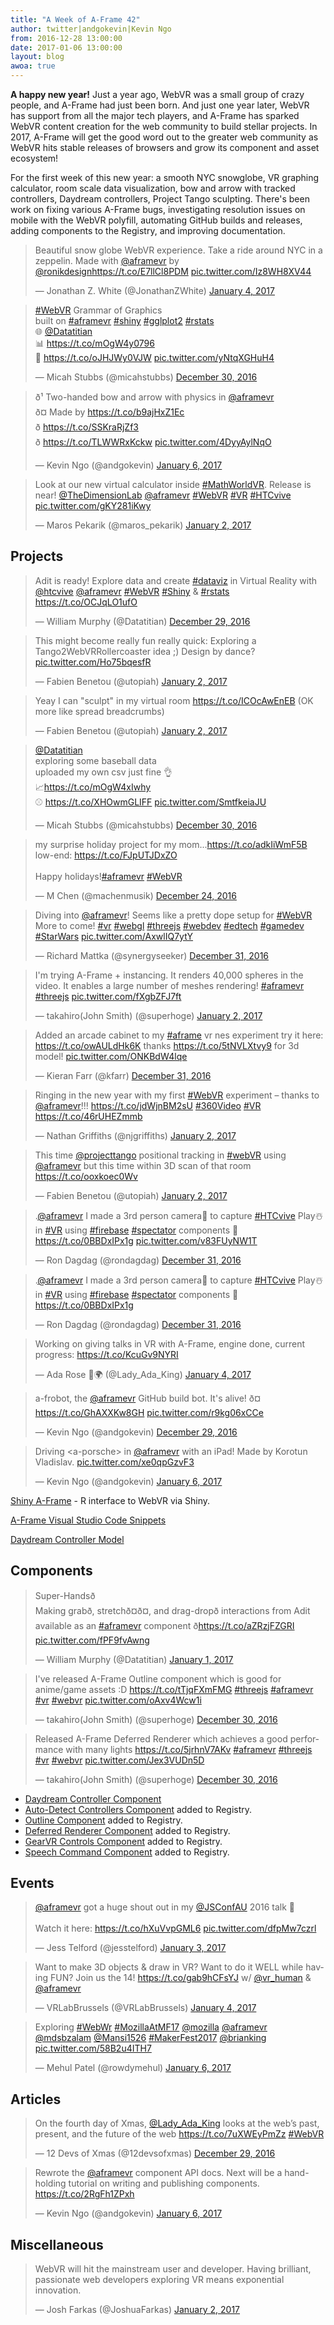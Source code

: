 ```yaml
---
title: "A Week of A-Frame 42"
author: twitter|andgokevin|Kevin Ngo
from: 2016-12-28 13:00:00
date: 2017-01-06 13:00:00
layout: blog
awoa: true
---
```


<script async src="//platform.twitter.com/widgets.js" charset="utf-8"></script>

**A happy new year!** Just a year ago, WebVR was a small group of crazy people,
and A-Frame had just been born. And just one year later, WebVR has support from
all the major tech players, and A-Frame has sparked WebVR content creation for
the web community to build stellar projects. In 2017, A-Frame will get the good
word out to the greater web community as WebVR hits stable releases of browsers
and grow its component and asset ecosystem!

For the first week of this new year: a smooth NYC snowglobe, VR graphing
calculator, room scale data visualization, bow and arrow with tracked
controllers, Daydream controllers, Project Tango sculpting. There's been work
on fixing various A-Frame bugs, investigating resolution issues on mobile with
the WebVR polyfill, automating GitHub builds and releases, adding components to
the Registry, and improving documentation.

<div class="tweets tweets-feature">
<blockquote class="twitter-tweet"><p lang="en" dir="ltr">Beautiful snow globe WebVR experience. Take a ride around NYC in a zeppelin. Made with <a href="https://twitter.com/aframevr">@aframevr</a> by <a href="https://twitter.com/ronikdesign">@ronikdesign</a><a href="https://t.co/E7llCl8PDM">https://t.co/E7llCl8PDM</a> <a href="https://t.co/Iz8WH8XV44">pic.twitter.com/Iz8WH8XV44</a></p>&mdash; Jonathan Z. White (@JonathanZWhite) <a href="https://twitter.com/JonathanZWhite/status/816755095371137024">January 4, 2017</a></blockquote>


<blockquote class="twitter-tweet"><p lang="en" dir="ltr"><a href="https://twitter.com/hashtag/WebVR?src=hash">#WebVR</a> Grammar of Graphics <br>built on <a href="https://twitter.com/hashtag/aframevr?src=hash">#aframevr</a> <a href="https://twitter.com/hashtag/shiny?src=hash">#shiny</a> <a href="https://twitter.com/hashtag/gglplot2?src=hash">#gglplot2</a> <a href="https://twitter.com/hashtag/rstats?src=hash">#rstats</a><br>🌐 <a href="https://twitter.com/Datatitian">@Datatitian</a> <br>📊 <a href="https://t.co/mOgW4y0796">https://t.co/mOgW4y0796</a> <br>🔀 <a href="https://t.co/oJHJWy0VJW">https://t.co/oJHJWy0VJW</a> <a href="https://t.co/yNtqXGHuH4">pic.twitter.com/yNtqXGHuH4</a></p>&mdash; Micah Stubbs (@micahstubbs) <a href="https://twitter.com/micahstubbs/status/814622454597328896">December 30, 2016</a></blockquote>

<blockquote class="twitter-tweet" data-lang="en"><p lang="en" dir="ltr">ð¹ Two-handed bow and arrow with physics in <a href="https://twitter.com/aframevr">@aframevr</a><br>ð¤ Made by <a href="https://t.co/b9ajHxZ1Ec">https://t.co/b9ajHxZ1Ec</a><br>ð <a href="https://t.co/SSKraRjZf3">https://t.co/SSKraRjZf3</a><br>ð <a href="https://t.co/TLWWRxKckw">https://t.co/TLWWRxKckw</a> <a href="https://t.co/4DyyAylNqO">pic.twitter.com/4DyyAylNqO</a></p>&mdash; Kevin Ngo (@andgokevin) <a href="https://twitter.com/andgokevin/status/817385125772083200">January 6, 2017</a></blockquote>


<blockquote class="twitter-tweet"><p lang="en" dir="ltr">Look at our new virtual calculator inside <a href="https://twitter.com/hashtag/MathWorldVR?src=hash">#MathWorldVR</a>. Release is near! <a href="https://twitter.com/TheDimensionLab">@TheDimensionLab</a> <a href="https://twitter.com/aframevr">@aframevr</a> <a href="https://twitter.com/hashtag/WebVR?src=hash">#WebVR</a> <a href="https://twitter.com/hashtag/VR?src=hash">#VR</a> <a href="https://twitter.com/hashtag/HTCvive?src=hash">#HTCvive</a> <a href="https://t.co/gKY281iKwy">pic.twitter.com/gKY281iKwy</a></p>&mdash; Maros Pekarik (@maros_pekarik) <a href="https://twitter.com/maros_pekarik/status/815912259704750080">January 2, 2017</a></blockquote>

</div>

<!-- more -->

## Projects

<div class="tweets">
<blockquote class="twitter-tweet"><p lang="en" dir="ltr">Adit is ready! Explore data and create <a href="https://twitter.com/hashtag/dataviz?src=hash">#dataviz</a> in Virtual Reality with <a href="https://twitter.com/htcvive">@htcvive</a> <a href="https://twitter.com/aframevr">@aframevr</a> <a href="https://twitter.com/hashtag/WebVR?src=hash">#WebVR</a> <a href="https://twitter.com/hashtag/Shiny?src=hash">#Shiny</a> &amp; <a href="https://twitter.com/hashtag/rstats?src=hash">#rstats</a> <a href="https://t.co/OCJqLO1ufO">https://t.co/OCJqLO1ufO</a></p>&mdash; William Murphy (@Datatitian) <a href="https://twitter.com/Datatitian/status/814539244689563649">December 29, 2016</a></blockquote>


<blockquote class="twitter-tweet"><p lang="en" dir="ltr">This might become really fun really quick: Exploring a Tango2WebVRRollercoaster idea ;) Design by dance? <a href="https://t.co/Ho75bqesfR">pic.twitter.com/Ho75bqesfR</a></p>&mdash; Fabien Benetou (@utopiah) <a href="https://twitter.com/utopiah/status/816023301755699200">January 2, 2017</a></blockquote>


<blockquote class="twitter-tweet"><p lang="en" dir="ltr">Yeay I can &quot;sculpt&quot; in my virtual room <a href="https://t.co/ICOcAwEnEB">https://t.co/ICOcAwEnEB</a> (OK more like spread breadcrumbs)</p>&mdash; Fabien Benetou (@utopiah) <a href="https://twitter.com/utopiah/status/815935076680826880">January 2, 2017</a></blockquote>


<blockquote class="twitter-tweet"><p lang="en" dir="ltr"><a href="https://twitter.com/Datatitian">@Datatitian</a> <br>exploring some baseball data <br>uploaded my own csv just fine 👌<br>📈<a href="https://t.co/mOgW4xIwhy">https://t.co/mOgW4xIwhy</a><br>⚾️ <a href="https://t.co/XHOwmGLIFF">https://t.co/XHOwmGLIFF</a> <a href="https://t.co/SmtfkeiaJU">pic.twitter.com/SmtfkeiaJU</a></p>&mdash; Micah Stubbs (@micahstubbs) <a href="https://twitter.com/micahstubbs/status/814717882697469953">December 30, 2016</a></blockquote>


<blockquote class="twitter-tweet"><p lang="en" dir="ltr">my surprise holiday project for my mom...<a href="https://t.co/adkIiWmF5B">https://t.co/adkIiWmF5B</a><br>low-end: <a href="https://t.co/FJpUTJDxZO">https://t.co/FJpUTJDxZO</a><br><br>Happy holidays!<a href="https://twitter.com/hashtag/aframevr?src=hash">#aframevr</a> <a href="https://twitter.com/hashtag/WebVR?src=hash">#WebVR</a></p>&mdash; M Chen (@machenmusik) <a href="https://twitter.com/machenmusik/status/812712460121735168">December 24, 2016</a></blockquote>


<blockquote class="twitter-tweet"><p lang="en" dir="ltr">Diving into <a href="https://twitter.com/aframevr">@aframevr</a>!  Seems like a pretty dope setup for <a href="https://twitter.com/hashtag/WebVR?src=hash">#WebVR</a> <br>More to come! <a href="https://twitter.com/hashtag/vr?src=hash">#vr</a> <a href="https://twitter.com/hashtag/webgl?src=hash">#webgl</a> <a href="https://twitter.com/hashtag/threejs?src=hash">#threejs</a> <a href="https://twitter.com/hashtag/webdev?src=hash">#webdev</a> <a href="https://twitter.com/hashtag/edtech?src=hash">#edtech</a> <a href="https://twitter.com/hashtag/gamedev?src=hash">#gamedev</a> <a href="https://twitter.com/hashtag/StarWars?src=hash">#StarWars</a> <a href="https://t.co/AxwlIQ7ytY">pic.twitter.com/AxwlIQ7ytY</a></p>&mdash; Richard Mattka (@synergyseeker) <a href="https://twitter.com/synergyseeker/status/814992664454119424">December 31, 2016</a></blockquote>


<blockquote class="twitter-tweet"><p lang="en" dir="ltr">I&#39;m trying A-Frame + instancing. It renders 40,000 spheres in the video. It enables a large number of meshes rendering! <a href="https://twitter.com/hashtag/aframevr?src=hash">#aframevr</a> <a href="https://twitter.com/hashtag/threejs?src=hash">#threejs</a> <a href="https://t.co/fXgbZFJ7ft">pic.twitter.com/fXgbZFJ7ft</a></p>&mdash; takahiro(John Smith) (@superhoge) <a href="https://twitter.com/superhoge/status/816027361359458304">January 2, 2017</a></blockquote>


<blockquote class="twitter-tweet"><p lang="en" dir="ltr">Added an arcade cabinet to my <a href="https://twitter.com/hashtag/aframe?src=hash">#aframe</a> vr nes experiment try it here: <a href="https://t.co/owAULdHk6K">https://t.co/owAULdHk6K</a> thanks <a href="https://t.co/5tNVLXtvy9">https://t.co/5tNVLXtvy9</a> for 3d model! <a href="https://t.co/ONKBdW4lqe">pic.twitter.com/ONKBdW4lqe</a></p>&mdash; Kieran Farr (@kfarr) <a href="https://twitter.com/kfarr/status/815071622927220736">December 31, 2016</a></blockquote>

<blockquote class="twitter-tweet"><p lang="en" dir="ltr">Ringing in the new year with my first <a href="https://twitter.com/hashtag/WebVR?src=hash">#WebVR</a> experiment – thanks to <a href="https://twitter.com/aframevr">@aframevr</a>!!!  <a href="https://t.co/jdWjnBM2sU">https://t.co/jdWjnBM2sU</a> <a href="https://twitter.com/hashtag/360Video?src=hash">#360Video</a> <a href="https://twitter.com/hashtag/VR?src=hash">#VR</a> <a href="https://t.co/46rUHEZmmb">https://t.co/46rUHEZmmb</a></p>&mdash; Nathan Griffiths (@njgriffiths) <a href="https://twitter.com/njgriffiths/status/816002379338420224">January 2, 2017</a></blockquote>


<blockquote class="twitter-tweet"><p lang="en" dir="ltr">This time <a href="https://twitter.com/projecttango">@projecttango</a> positional tracking in <a href="https://twitter.com/hashtag/webVR?src=hash">#webVR</a> using <a href="https://twitter.com/aframevr">@aframevr</a> but this time within 3D scan of that room <a href="https://t.co/ooxkoec0Wv">https://t.co/ooxkoec0Wv</a></p>&mdash; Fabien Benetou (@utopiah) <a href="https://twitter.com/utopiah/status/815895293942177792">January 2, 2017</a></blockquote>


<blockquote class="twitter-tweet"><p lang="en" dir="ltr">.<a href="https://twitter.com/aframevr">@aframevr</a> I made a 3rd person camera🎥 to capture <a href="https://twitter.com/hashtag/HTCvive?src=hash">#HTCvive</a> Play☃️ in <a href="https://twitter.com/hashtag/VR?src=hash">#VR</a> using <a href="https://twitter.com/hashtag/firebase?src=hash">#firebase</a> <a href="https://twitter.com/hashtag/spectator?src=hash">#spectator</a> components  🎉 <a href="https://t.co/0BBDxIPx1g">https://t.co/0BBDxIPx1g</a> <a href="https://t.co/v83FUyNW1T">pic.twitter.com/v83FUyNW1T</a></p>&mdash; Ron Dagdag (@rondagdag) <a href="https://twitter.com/rondagdag/status/815266778309857285">December 31, 2016</a></blockquote>


<blockquote class="twitter-tweet"><p lang="en" dir="ltr">.<a href="https://twitter.com/aframevr">@aframevr</a> I made a 3rd person camera🎥 to capture <a href="https://twitter.com/hashtag/HTCvive?src=hash">#HTCvive</a> Play☃️ in <a href="https://twitter.com/hashtag/VR?src=hash">#VR</a> using <a href="https://twitter.com/hashtag/firebase?src=hash">#firebase</a> <a href="https://twitter.com/hashtag/spectator?src=hash">#spectator</a> components  🎉 <a href="https://t.co/0BBDxIPx1g">https://t.co/0BBDxIPx1g</a></p>&mdash; Ron Dagdag (@rondagdag) <a href="https://twitter.com/rondagdag/status/815256291237130240">December 31, 2016</a></blockquote>


<blockquote class="twitter-tweet"><p lang="en" dir="ltr">Working on giving talks in VR with A-Frame, engine done, current progress: <a href="https://t.co/KcuGv9NYRI">https://t.co/KcuGv9NYRI</a></p>&mdash; Ada Rose 💜🌍 (@Lady_Ada_King) <a href="https://twitter.com/Lady_Ada_King/status/816752853884739584">January 4, 2017</a></blockquote>

<blockquote class="twitter-tweet" data-lang="en"><p lang="en" dir="ltr">a-frobot, the <a href="https://twitter.com/aframevr">@aframevr</a> GitHub build bot. It&#39;s alive! ð¤ <a href="https://t.co/GhAXXKw8GH">https://t.co/GhAXXKw8GH</a> <a href="https://t.co/r9kg06xCCe">pic.twitter.com/r9kg06xCCe</a></p>&mdash; Kevin Ngo (@andgokevin) <a href="https://twitter.com/andgokevin/status/814364671314493440">December 29, 2016</a></blockquote>

<blockquote class="twitter-tweet" data-lang="en"><p lang="cs" dir="ltr">Driving &lt;a-porsche&gt; in <a href="https://twitter.com/aframevr">@aframevr</a> with an iPad! Made by Korotun Vladislav. <a href="https://t.co/xe0qpGzvF3">pic.twitter.com/xe0qpGzvF3</a></p>&mdash; Kevin Ngo (@andgokevin) <a href="https://twitter.com/andgokevin/status/817389611802447872">January 6, 2017</a></blockquote>
</div>

[Shiny A-Frame](https://github.com/wmurphyrd/shinyaframe) - R interface to WebVR via Shiny.

[A-Frame Visual Studio Code Snippets](https://github.com/TechnoBuddhist/aframe-vscode-snippet)

[Daydream Controller Model](https://github.com/TechnoBuddhist/VR-Controller-Daydream)

## Components

<div class="tweets">
<blockquote class="twitter-tweet" data-lang="en"><p lang="en" dir="ltr">Super-Handsð<br>Making grabð, stretchð¤ð¤, and drag-dropð interactions from Adit available as an <a href="https://twitter.com/hashtag/aframevr?src=hash">#aframevr</a> component ð<a href="https://t.co/aZRzjFZGRI">https://t.co/aZRzjFZGRI</a> <a href="https://t.co/fPF9fvAwng">pic.twitter.com/fPF9fvAwng</a></p>&mdash; William Murphy (@Datatitian) <a href="https://twitter.com/Datatitian/status/815610122097532929">January 1, 2017</a></blockquote>

<blockquote class="twitter-tweet"><p lang="en" dir="ltr">I&#39;ve released A-Frame Outline component which is good for anime/game assets :D <a href="https://t.co/tTjqFXmFMG">https://t.co/tTjqFXmFMG</a> <a href="https://twitter.com/hashtag/threejs?src=hash">#threejs</a> <a href="https://twitter.com/hashtag/aframevr?src=hash">#aframevr</a> <a href="https://twitter.com/hashtag/vr?src=hash">#vr</a> <a href="https://twitter.com/hashtag/webvr?src=hash">#webvr</a> <a href="https://t.co/oAxv4Wcw1i">pic.twitter.com/oAxv4Wcw1i</a></p>&mdash; takahiro(John Smith) (@superhoge) <a href="https://twitter.com/superhoge/status/814737420360916992">December 30, 2016</a></blockquote>

<blockquote class="twitter-tweet"><p lang="en" dir="ltr">Released A-Frame Deferred Renderer which achieves a good performance with many lights <a href="https://t.co/5jrhnV7AKv">https://t.co/5jrhnV7AKv</a> <a href="https://twitter.com/hashtag/aframevr?src=hash">#aframevr</a> <a href="https://twitter.com/hashtag/threejs?src=hash">#threejs</a> <a href="https://twitter.com/hashtag/vr?src=hash">#vr</a> <a href="https://twitter.com/hashtag/webvr?src=hash">#webvr</a> <a href="https://t.co/Jex3VUDn5D">pic.twitter.com/Jex3VUDn5D</a></p>&mdash; takahiro(John Smith) (@superhoge) <a href="https://twitter.com/superhoge/status/814637622542757888">December 30, 2016</a></blockquote>
</div>

- [Daydream Controller Component](https://github.com/ryanbetts/aframe-daydream-controller-component)
- [Auto-Detect Controllers Component](https://github.com/chenzlabs/auto-detect-controllers) added to Registry.
- [Outline Component](https://github.com/takahirox/aframe-outline) added to Registry.
- [Deferred Renderer Component](https://github.com/takahirox/aframe-deferred-renderer) added to Registry.
- [GearVR Controls Component](https://github.com/chenzlabs/gearvr-controls) added to Registry.
- [Speech Command Component](https://github.com/lmalave/aframe-speech-command-component) added to Registry.

## Events

<div class="tweets">
<blockquote class="twitter-tweet"><p lang="en" dir="ltr"><a href="https://twitter.com/aframevr">@aframevr</a> got a huge shout out in my <a href="https://twitter.com/JSConfAU">@JSConfAU</a> 2016 talk 🎉<br><br>Watch it here: <a href="https://t.co/hXuVvpGML6">https://t.co/hXuVvpGML6</a> <a href="https://t.co/dfpMw7czrl">pic.twitter.com/dfpMw7czrl</a></p>&mdash; Jess Telford (@jesstelford) <a href="https://twitter.com/jesstelford/status/816241558101995520">January 3, 2017</a></blockquote>


<blockquote class="twitter-tweet"><p lang="en" dir="ltr">Want to make 3D objects &amp; draw in VR? Want to do it WELL while having FUN? Join us the 14! <a href="https://t.co/gab9hCFsYJ">https://t.co/gab9hCFsYJ</a> w/ <a href="https://twitter.com/vr_human">@vr_human</a> &amp; <a href="https://twitter.com/aframevr">@aframevr</a></p>&mdash; VRLabBrussels (@VRLabBrussels) <a href="https://twitter.com/VRLabBrussels/status/816692420905668609">January 4, 2017</a></blockquote>

<blockquote class="twitter-tweet" data-lang="en"><p lang="en" dir="ltr">Exploring <a href="https://twitter.com/hashtag/WebWr?src=hash">#WebWr</a> <a href="https://twitter.com/hashtag/MozillaAtMF17?src=hash">#MozillaAtMF17</a> <a href="https://twitter.com/mozilla">@mozilla</a> <a href="https://twitter.com/aframevr">@aframevr</a> <a href="https://twitter.com/mdsbzalam">@mdsbzalam</a> <a href="https://twitter.com/Mansi1526">@Mansi1526</a> <a href="https://twitter.com/hashtag/MakerFest2017?src=hash">#MakerFest2017</a> <a href="https://twitter.com/brianking">@brianking</a> <a href="https://t.co/58B2u4ITH7">pic.twitter.com/58B2u4ITH7</a></p>&mdash; Mehul Patel (@rowdymehul) <a href="https://twitter.com/rowdymehul/status/817379835001634816">January 6, 2017</a></blockquote>
</div>

## Articles

<div class="tweets">
<blockquote class="twitter-tweet"><p lang="en" dir="ltr">On the fourth day of Xmas, <a href="https://twitter.com/Lady_Ada_King">@Lady_Ada_King</a> looks at the web’s past, present, and the future of the web <a href="https://t.co/7uXWEyPmZz">https://t.co/7uXWEyPmZz</a> <a href="https://twitter.com/hashtag/WebVR?src=hash">#WebVR</a></p>&mdash; 12 Devs of Xmas (@12devsofxmas) <a href="https://twitter.com/12devsofxmas/status/814577347596845056">December 29, 2016</a></blockquote>

<blockquote class="twitter-tweet" data-lang="en"><p lang="en" dir="ltr">Rewrote the <a href="https://twitter.com/aframevr">@aframevr</a> component API docs. Next will be a hand-holding tutorial on writing and publishing components. <a href="https://t.co/2RgFh1ZPxh">https://t.co/2RgFh1ZPxh</a></p>&mdash; Kevin Ngo (@andgokevin) <a href="https://twitter.com/andgokevin/status/817194457556602881">January 6, 2017</a></blockquote>
</div>

## Miscellaneous

<div class="tweets">
<blockquote class="twitter-tweet"><p lang="en" dir="ltr">WebVR will hit the mainstream user and developer. Having brilliant, passionate web developers exploring VR means exponential innovation.</p>&mdash; Josh Farkas (@JoshuaFarkas) <a href="https://twitter.com/JoshuaFarkas/status/816012131321704448">January 2, 2017</a></blockquote>

</div>
